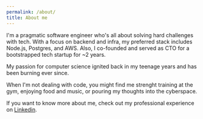```yaml
---
permalink: /about/
title: About me
---
```


I'm a pragmatic software engineer who's all about solving hard challenges with tech. With a focus on backend and infra, my preferred stack includes Node.js, Postgres, and AWS. Also, I co-founded and served as CTO for a bootstrapped tech startup for ~2 years.

My passion for computer science ignited back in my teenage years and has been burning ever since.

When I'm not dealing with code, you might find me strenght training at the gym, enjoying food and music, or pouring my thoughts into the cyberspace.

If you want to know more about me, check out my professional experience on [Linkedin](https://www.linkedin.com/in/marcolabarile/).
